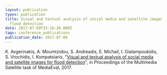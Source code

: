 ```yaml
---
layout: publication
types: publication
title: Visual and textual analysis of social media and satellite images for
  flood detection
date: 2017-07-09T15:16:26.000Z
tags: conference_publications
publication_date: 2017-07-09
---
```

K. Avgerinakis, A. Moumtzidou, S. Andreadis, E. Michail, I. Gialampoukidis, S. Vrochidis, I. Kompatsiaris, "[Visual and textual analysis of social media and satellite images for flood detection](https://www.researchgate.net/publication/321019683_Visual_and_textual_analysis_of_social_media_and_satellite_images_for_flood_detection_multimedia_satellite_task_MediaEval_2017)", in Proceedings of the Multimedia Satellite task of MediaEval, 2017.